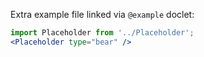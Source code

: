 Extra example file linked via `@example` doclet:

```jsx
import Placeholder from '../Placeholder';
<Placeholder type="bear" />
```
